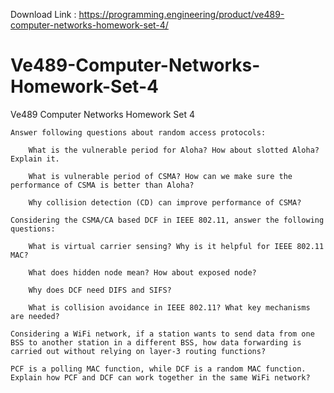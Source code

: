 
Download Link : https://programming.engineering/product/ve489-computer-networks-homework-set-4/

# Ve489-Computer-Networks-Homework-Set-4
Ve489 Computer Networks Homework Set 4



    Answer following questions about random access protocols:

        What is the vulnerable period for Aloha? How about slotted Aloha? Explain it.

        What is vulnerable period of CSMA? How can we make sure the performance of CSMA is better than Aloha?

        Why collision detection (CD) can improve performance of CSMA?

    Considering the CSMA/CA based DCF in IEEE 802.11, answer the following questions:

        What is virtual carrier sensing? Why is it helpful for IEEE 802.11 MAC?

        What does hidden node mean? How about exposed node?

        Why does DCF need DIFS and SIFS?

        What is collision avoidance in IEEE 802.11? What key mechanisms are needed?

    Considering a WiFi network, if a station wants to send data from one BSS to another station in a different BSS, how data forwarding is carried out without relying on layer-3 routing functions?

    PCF is a polling MAC function, while DCF is a random MAC function. Explain how PCF and DCF can work together in the same WiFi network?


